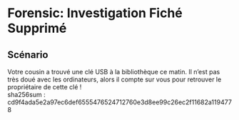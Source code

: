 # Forensic: Investigation Fiché Supprimé
## Scénario
Votre cousin a trouvé une clé USB à la bibliothèque ce matin. Il n’est pas très doué avec les ordinateurs, alors il compte sur vous pour retrouver le propriétaire de cette clé !
<br> sha256sum : cd9f4ada5e2a97ec6def6555476524712760e3d8ee99c26ec2f11682a1194778
